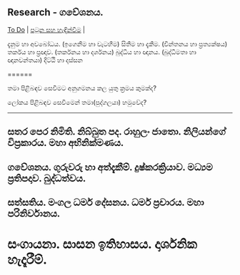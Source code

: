 ## Research - ගවේශනය.

[To Do](/todo.md) |
[පටුන සහ හැඳින්වීම](/page0.md) |


දැනුම හා අවබෝධය. (ඉගෙනීම හා වැටහීම)
සිතීම හා දැකීම.  (චින්තනය හා ප්‍රත්‍යක්ෂය)
තර්කය හා ප්‍රඥාව. (තර්කනය හා දර්ශනය)
බුද්ධිය හා ඥානය. (බුද්ධිමතා හා ඥානවන්තයා)
දිට්ඨි හා දස්සන

======

තමා පිළිබඳව සෙවීමට අනුගමනය කල යුතු ක්‍රමය කුමක්ද?

ලෝකය පිළිබඳව සෙවීමෙන් තමා(පුද්ගලයා) හමුවේද?

-------
සතර පෙර නිමිති.
නිබ්බුත පද.
රාහුලං ජාතො.
නිලියන්ගේ විප්‍රකාරය.
මහා අභිනික්මණය.
-------
ගවේශනය.
ගුරුවරු හා අත්දැකීම්.
දුෂ්කරක්‍රියාව.
මධ්‍යම ප්‍රතිපදාව.
බුද්ධත්වය.
-------
සත්සතිය.
මංගල ධර්ම දේසනය.
ධර්ම ප්‍රචාරය.
මහා පරිනිර්වානය.
-------
සංගායනා.
සාසන ඉතිහාසය.
දාර්ශනික හැදෑරීම්.
========
